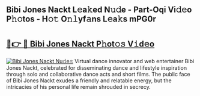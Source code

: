 ## Bibi Jones Nackt L𝚎a𝚔ed N𝚞𝚍e - Part-Oqi Vi𝚍𝚎o P𝚑𝚘tos - H𝚘𝚝 O𝚗𝚕yf𝚊ns L𝚎a𝚔s mPG0r

# <h2><a href="http://kf7yx1.oniu.top/?m=Bibi+Jones+Nackt">🔗👉 🔴 Bibi Jones Nackt P𝚑ot𝚘𝚜 V𝚒d𝚎o</a></h2>

[![Bibi Jones Nackt Nu𝚍e𝚜](https://i.imgur.com/0qMVB7G.gif)](http://kf7yx1.oniu.top/?m=Bibi+Jones+Nackt)
Virtual dance innovator and web entertainer Bibi Jones Nackt, celebrated for disseminating dance and lifestyle inspiration through solo and collaborative dance acts and short films. The public face of Bibi Jones Nackt exudes a friendly and relatable energy, but the intricacies of his personal life remain shrouded in secrecy.  
